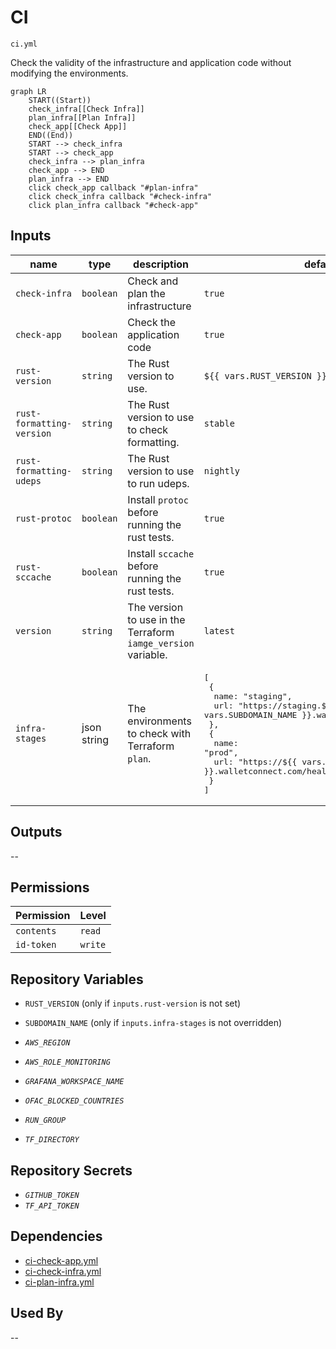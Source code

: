 # CI

`ci.yml`

Check the validity of the infrastructure and application code without modifying the environments.

```mermaid
graph LR
    START((Start))
    check_infra[[Check Infra]]
    plan_infra[[Plan Infra]]
    check_app[[Check App]]
    END((End))
    START --> check_infra
    START --> check_app
    check_infra --> plan_infra
    check_app --> END
    plan_infra --> END
    click check_app callback "#plan-infra"
    click check_infra callback "#check-infra"
    click plan_infra callback "#check-app"
```

## Inputs

| name                      | type        | description                                                   | default                                                                                                                                                                                                                                                                                                 |
|---------------------------|-------------|---------------------------------------------------------------|---------------------------------------------------------------------------------------------------------------------------------------------------------------------------------------------------------------------------------------------------------------------------------------------------------|
| `check-infra`             | `boolean`   | Check and plan the infrastructure                             | `true`                                                                                                                                                                                                                                                                                                  |
| `check-app`               | `boolean`   | Check the application code                                    | `true`                                                                                                                                                                                                                                                                                                  |
| `rust-version`            | `string`    | The Rust version to use.                                      | `${{ vars.RUST_VERSION }}`                                                                                                                                                                                                                                                                              |
| `rust-formatting-version` | `string`    | The Rust version to use to check formatting.                  | `stable`                                                                                                                                                                                                                                                                                                |
| `rust-formatting-udeps`   | `string`    | The Rust version to use to run udeps.                         | `nightly`                                                                                                                                                                                                                                                                                               |
| `rust-protoc`             | `boolean`   | Install `protoc` before running the rust tests.               | `true`                                                                                                                                                                                                                                                                                                  |
| `rust-sccache`            | `boolean`   | Install `sccache` before running the rust tests.              | `true`                                                                                                                                                                                                                                                                                                  |
| `version`                 | `string`    | The version to use in the Terraform `iamge_version` variable. | `latest`                                                                                                                                                                                                                                                                                                |
| `infra-stages`            | json string | The environments to check with Terraform `plan`.              | <pre>[<br>&emsp;{<br>&emsp;&emsp;name: "staging",<br>&emsp;&emsp;url: "https://staging.${{ vars.SUBDOMAIN_NAME }}.walletconnect.com/health"<br>&emsp;},<br>&emsp;{<br>&emsp;&emsp;name: "prod",<br>&emsp;&emsp;url: "https://${{ vars.SUBDOMAIN_NAME }}.walletconnect.com/health"<br>&emsp;}<br>]</pre> |

## Outputs

--

## Permissions

| Permission | Level   |
|------------|---------|
| `contents` | `read`  |
| `id-token` | `write` |

## Repository Variables

- `RUST_VERSION` (only if `inputs.rust-version` is not set)
- `SUBDOMAIN_NAME` (only if `inputs.infra-stages` is not overridden)

- _`AWS_REGION`_
- _`AWS_ROLE_MONITORING`_
- _`GRAFANA_WORKSPACE_NAME`_
- _`OFAC_BLOCKED_COUNTRIES`_
- _`RUN_GROUP`_
- _`TF_DIRECTORY`_

## Repository Secrets

- _`GITHUB_TOKEN`_
- _`TF_API_TOKEN`_

## Dependencies

- [ci-check-app.yml](#app---check)
- [ci-check-infra.yml](#infra---check)
- [ci-plan-infra.yml](#infra---plan)

## Used By

--
